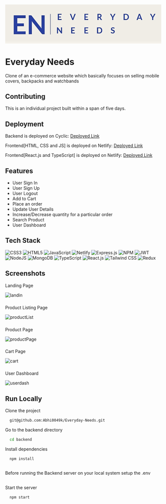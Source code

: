 ![Logo](https://raw.githubusercontent.com/Abhi0049k/Everyday-Needs/main/frontend/icon/Everyday%20needs-logos.jpeg)
# Everyday Needs

Clone of an e-commerce website which basically focuses on selling mobile covers, backpacks and watchbands


## Contributing

This is an individual project built within a span of five days.


## Deployment

Backend is deployed on Cyclic:  [Deployed Link](https://shy-red-rabbit-sari.cyclic.app/)

Frontend[HTML, CSS and JS] is deployed on Netlify: [Deployed Link](https://inquisitive-froyo-761ed8.netlify.app/)

Frontend[React.js and TypeScript] is deployed on Netlify: [Deployed Link](https://everyday-needs-abhi0049k.vercel.app/)
## Features

- User Sign In
- User Sign Up
- User Logout
- Add to Cart
- Place an order
- Update User Details
- Increase/Decrease quantity for a particular order
- Search Product
- User Dashboard


## Tech Stack
![CSS3](https://img.shields.io/badge/css3-%231572B6.svg?style=for-the-badge&logo=css3&logoColor=white) ![HTML5](https://img.shields.io/badge/html5-%23E34F26.svg?style=for-the-badge&logo=html5&logoColor=white) ![JavaScript](https://img.shields.io/badge/javascript-%23323330.svg?style=for-the-badge&logo=javascript&logoColor=%23F7DF1E) ![Netlify](https://img.shields.io/badge/netlify-%23000000.svg?style=for-the-badge&logo=netlify&logoColor=#00C7B7)  ![Express.js](https://img.shields.io/badge/express.js-%23404d59.svg?style=for-the-badge&logo=express&logoColor=%2361DAFB) ![NPM](https://img.shields.io/badge/NPM-%23000000.svg?style=for-the-badge&logo=npm&logoColor=white) ![JWT](https://img.shields.io/badge/JWT-black?style=for-the-badge&logo=JSON%20web%20tokens) ![NodeJS](https://img.shields.io/badge/node.js-6DA55F?style=for-the-badge&logo=node.js&logoColor=white) ![MongoDB](https://img.shields.io/badge/MongoDB-%234ea94b.svg?style=for-the-badge&logo=mongodb&logoColor=white) ![TypeScript](https://img.shields.io/badge/TypeScript-%233178C6.svg?style=for-the-badge&logo=typescript&logoColor=white) ![React.js](https://img.shields.io/badge/React.js-%2361DAFB.svg?style=for-the-badge&logo=react&logoColor=white) ![Tailwind CSS](https://img.shields.io/badge/Tailwind_CSS-%231a202c.svg?style=for-the-badge&logo=tailwind-css&logoColor=38B2AC) ![Redux](https://img.shields.io/badge/Redux-%23764ABC.svg?style=for-the-badge&logo=redux&logoColor=white)






## Screenshots


Landing Page

![landin](https://github.com/Abhi0049k/stark-business-7502/assets/112062354/78f0f3e0-c464-4420-9e7f-bd5206a8345f)

###
Product Listing Page

![productList](https://github.com/Abhi0049k/stark-business-7502/assets/112062354/835f3e2e-3a17-4dd5-b379-d1dcb2136c64)

###
Product Page

![productPage](https://github.com/Abhi0049k/stark-business-7502/assets/112062354/f7e7f873-541b-438e-907f-828837a2e2f7)

###
Cart Page

![cart](https://github.com/Abhi0049k/stark-business-7502/assets/112062354/edb5a2fd-88ef-4e8a-b1d0-a01e86eb644e)

###

User Dashboard

![userdash](https://github.com/Abhi0049k/stark-business-7502/assets/112062354/5e61e501-b72a-4cb0-bbad-5599b7858010)

## Run Locally

Clone the project

```bash
  git@github.com:Abhi0049k/Everyday-Needs.git
```

Go to the backend directory

```bash
  cd backend
```

Install dependencies

```bash
  npm install
```
##
Before running the Backend server on your local system setup the .env
##

Start the server

```bash
  npm start
```

